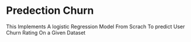 # Predection Churn
 This Implements A logistic Regression Model From Scrach To predict User Churn Rating On a Given Dataset
